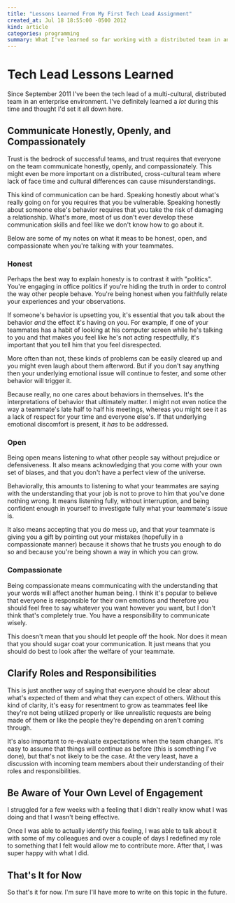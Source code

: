 ```yaml
---
title: "Lessons Learned From My First Tech Lead Assignment"
created_at: Jul 18 18:55:00 -0500 2012
kind: article
categories: programming
summary: What I've learned so far working with a distributed team in an enterprise environment.
---
```


# Tech Lead Lessons Learned

Since September 2011 I've been the tech lead of a multi-cultural,
distributed team in an enterprise environment. I've definitely learned
a _lot_ during this time and thought I'd set it all down here.

## Communicate Honestly, Openly, and Compassionately

Trust is the bedrock of successful teams, and trust requires that
everyone on the team communicate honestly, openly, and
compassionately. This might even be more important on a distributed,
cross-cultural team where lack of face time and cultural differences
can cause misunderstandings.

This kind of communication can be hard. Speaking honestly about what's
really going on for you requires that you be vulnerable. Speaking
honestly about someone else's behavior requires that you take the risk
of damaging a relationship. What's more, most of us don't ever develop
these communication skills and feel like we don't know how to go about
it.

Below are some of my notes on what it meas to be honest, open, and
compassionate when you're talking with your teammates.

### Honest

Perhaps the best way to explain honesty is to contrast it with
"politics". You're engaging in office politics if you're hiding the truth
in order to control the way other people behave. You're being honest
when you faithfully relate your experiences and your observations.

If someone's behavior is upsetting you, it's essential that you talk
about the behavior _and_ the effect it's having on you. For example,
if one of your teammates has a habit of looking at his computer screen
while he's talking to you and that makes you feel like he's not acting
respectfully, it's important that you tell him that you feel
disrespected.

More often than not, these kinds of problems can be easily cleared up
and you might even laugh about them afterword. But if you don't say
anything then your underlying emotional issue will continue to fester,
and some other behavior will trigger it.

Because really, no one cares about behaviors in themselves. It's the
interpretations of behavior that ultimately matter. I might not even notice
the way a teammate's late half to half his meetings, whereas you might
see it as a lack of respect for your time and everyone else's. If that
underlying emotional discomfort is present, it _has_ to be addressed.

### Open

Being open means listening to what other people say without prejudice or
defensiveness. It also means acknowledging that you come with your own
set of biases, and that you don't have a perfect view of the universe.

Behaviorally, this amounts to listening to what your teammates are
saying with the understanding that your job is not to prove to him
that you've done nothing wrong. It means listening fully, without
interruption, and being confident enough in yourself to investigate
fully what your teammate's issue is.

It also means accepting that you do mess up, and that your teammate is
giving you a gift by pointing out your mistakes (hopefully in a
compassionate manner) because it shows that he trusts you enough to do
so and because you're being shown a way in which you can grow.

### Compassionate

Being compassionate means communicating with the understanding that
your words will affect another human being. I think it's popular to
believe that everyone is responsible for their own emotions and
therefore you should feel free to say whatever you want however you
want, but I don't think that's completely true. You have a
responsibility to communicate wisely.

This doesn't mean that you should let people off the hook. Nor does it
mean that you should sugar coat your communication. It just means that
you should do best to look after the welfare of your teammate.

## Clarify Roles and Responsibilities

This is just another way of saying that everyone should be clear about
what's expected of them and what they can expect of others. Without
this kind of clarity, it's easy for resentment to grow as teammates
feel like they're not being utilized properly or like unrealistic
requests are being made of them or like the people they're depending
on aren't coming through.

It's also important to re-evaluate expectations when the team changes.
It's easy to assume that things will continue as before (this is
something I've done), but that's not likely to be the case. At the
very least, have a discussion with incoming team members about their
understanding of their roles and responsibilities.

## Be Aware of Your Own Level of Engagement

I struggled for a few weeks with a feeling that I didn't really know
what I was doing and that I wasn't being effective.

Once I was able to actually identify this feeling, I was able to talk
about it with some of my colleagues and over a couple of days I
redefined my role to something that I felt would allow me to
contribute more. After that, I was super happy with what I did.

## That's It for Now

So that's it for now. I'm sure I'll have more to write on this topic
in the future.
